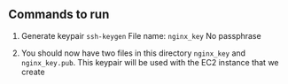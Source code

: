 


## Commands to run

1. Generate keypair `ssh-keygen`
    File name: `nginx_key`
    No passphrase
    
1. You should now have two files in this directory `nginx_key` and `nginx_key.pub`.  This keypair will be used with the EC2 instance that we create